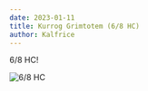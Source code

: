 ```yaml
---
date: 2023-01-11
title: Kurrog Grimtotem (6/8 HC)
author: Kalfrice
---
```


6/8 HC!

![6/8 HC](/posts/2023-01-11-kurrog-grimtotem/grimtotem.jpg)

<!--more-->
